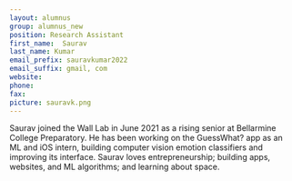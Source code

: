 ```yaml
---
layout: alumnus
group: alumnus_new
position: Research Assistant
first_name:  Saurav
last_name: Kumar
email_prefix: sauravkumar2022
email_suffix: gmail, com
website:
phone:
fax:
picture: sauravk.png
---
```


Saurav joined the Wall Lab in June 2021 as a rising senior at Bellarmine College Preparatory. He has been working on the GuessWhat? app as an ML and iOS intern, building computer vision emotion classifiers and improving its interface. Saurav loves entrepreneurship; building apps, websites, and ML algorithms; and learning about space.